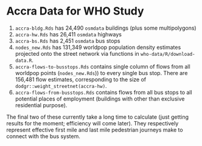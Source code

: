 # Accra Data for WHO Study

1. `accra-bldg.Rds` has 24,490 `osmdata` buildings (plus some multipolygons)
2. `accra-hw.Rds` has 26,411 `osmdata` highways
3. `accra-bs.Rds` has 2,451 `osmdata` bus stops
4. `nodes_new.Rds` has 131,349 worldpop population density estimates projected
   onto the street network via functions in `who-data/R/download-data.R`.
5. `accra-flows-to-busstops.Rds` contains single column of flows from all
   worldpop points (`nodes_new.Rds`)) to every single bus stop. There are
   156,481 flow estimates, corresponding to the size of
   `dodgr::weight_streetnet(accra-hw)`.
6. `accra-flows-from-busstops.Rds` contains flows from all bus stops to all
   potential places of employment (buildings with other than exclusive
   residential purpose).

The final two of these currently take a long time to calculate (just getting
results for the moment; efficiency will come later). They respectively represent
effective first mile and last mile pedestrian journeys make to connect with the
bus system.
